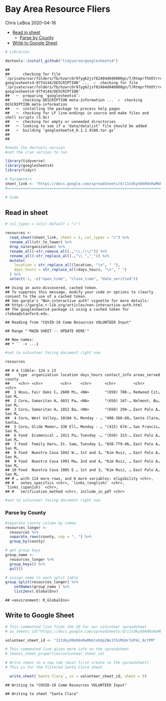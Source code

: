 Bay Area Resource Fliers
================
Chris LeBoa
2020-04-16

  - [Read in sheet](#read-in-sheet)
      - [Parse by County](#parse-by-county)
  - [Write to Google Sheet](#write-to-google-sheet)

``` r
# Libraries

devtools::install_github("tidyverse/googlesheets4") 
```

    ## 
    ##      checking for file ‘/private/var/folders/fb/hzwrc6r97yg62jsf82404d040000gn/T/RtmprfhXOY/remotesea8c4bd5bc93/tidyverse-googlesheets4-97f4144/DESCRIPTION’ ...  ✓  checking for file ‘/private/var/folders/fb/hzwrc6r97yg62jsf82404d040000gn/T/RtmprfhXOY/remotesea8c4bd5bc93/tidyverse-googlesheets4-97f4144/DESCRIPTION’
    ##   ─  preparing ‘googlesheets4’:
    ##      checking DESCRIPTION meta-information ...  ✓  checking DESCRIPTION meta-information
    ##   ─  installing the package to process help pages
    ##   ─  checking for LF line-endings in source and make files and shell scripts (3.9s)
    ##   ─  checking for empty or unneeded directories
    ##   ─  looking to see if a ‘data/datalist’ file should be added
    ##   ─  building ‘googlesheets4_0.1.1.9100.tar.gz’
    ##      
    ## 

``` r
#needs the devtools version 
#not the cran version to run 

library(tidyverse)
library(googlesheets4)
library(tidyr)

# Parameters
sheet_link <- "https://docs.google.com/spreadsheets/d/11tdkyX0kR8nRwMUktohdp2Wx1fGiMiHrlUP4i_8ctPM/edit?usp=sharing"
#===============================================================================

# Code
```

## Read in sheet

``` r
# col_types = cols(.default = "c")

resources <- 
  read_sheet(sheet_link, sheet = 2, col_types = "c") %>% 
  rename_all(str_to_lower) %>% 
  drop_na(organization) %>% 
  rename_all(~str_remove_all(.,"\\,|\\/")) %>% 
  rename_all(~str_replace_all(.,"\\ ","_")) %>% 
  mutate(
    location = str_replace_all(location, "\n", " "),
    days_hours = str_replace_all(days_hours, "\n", " ")
  ) %>% 
  select(-1, -c("open_time", "close_time", "date_verified"))
```

    ## Using an auto-discovered, cached token.
    ## To suppress this message, modify your code or options to clearly consent to the use of a cached token.
    ## See gargle's "Non-interactive auth" vignette for more details:
    ## https://gargle.r-lib.org/articles/non-interactive-auth.html
    ## The googlesheets4 package is using a cached token for cleboa@stanford.edu.

    ## Reading from "COVID-19 Comm Resources VOLUNTEER Input"

    ## Range "'MAIN SHEET -- UPDATE HERE'"

    ## New names:
    ## * `` -> ...1

``` r
#set to volunteer facing document right now

resources
```

    ## # A tibble: 124 x 13
    ##    type  organization location days_hours contact_info areas_served county
    ##    <chr> <chr>        <chr>    <chr>      <chr>        <chr>        <chr> 
    ##  1 Hous… Fair Oaks C… 2600 Mi… <NA>       "(650) 780-… Redwood Cit… San M…
    ##  2 Core… Samaritan H… 4031 Pa… <NA>       "(650) 347-… Belmont, Bu… San M…
    ##  3 Core… Samaritan H… 1852 Ba… <NA>       "(650) 294-… East Palo A… San M…
    ##  4 Core… West Valley… 10104 V… Monday - … "408-366-60… Santa Clara… Santa…
    ##  5 Core… Glide Memor… 330 Ell… Monday - … "(415) 674-… San Francis… San M…
    ##  6 Food  Ecumenical … 2411 Pu… Tuesday -… "(650) 323-… East Palo A… San M…
    ##  7 Food  Family Harv… St. Sam… Tuesday 1… "650-779-46… East Palo A… San M…
    ##  8 Food  Nuestra Casa 1842 W.… 1st and 3… "Kim Ruiz, … East Palo A… San M…
    ##  9 Food  Nuestra Casa 1991 Ma… 2nd and 4… "Kim Ruiz, … East Palo A… San M…
    ## 10 Food  Nuestra Casa 1805 E … 1st and 3… "Kim Ruiz, … East Palo A… San M…
    ## # … with 114 more rows, and 6 more variables: eligibility <chr>,
    ## #   notes_specifics <chr>, `links_(english)` <chr>, `links_(spanish)` <chr>,
    ## #   verification_method <chr>, include_in_pdf <chr>

``` r
#set to volunteer facing document right now
```

### Parse by County

``` r
#separate county column by comma 
resources_longer <- 
  resources %>% 
  separate_rows(county, sep = ", ") %>% 
  group_by(county)

# get group keys
group_name <- 
  resources_longer %>%
  group_keys() %>% 
  pull()

# assign name to each split table
group_split(resources_longer) %>%
    setNames(group_name ) %>% 
    list2env(.GlobalEnv)
```

    ## <environment: R_GlobalEnv>

## Write to Google Sheet

``` r
# This commented line finds the ID for our volunteer spreadsheet
# as_sheets_id("https://docs.google.com/spreadsheets/d/11tdkyX0kR8nRwMUktohdp2Wx1fGiMiHrlUP4i_8ctPM/edit#gid=0")

volunteer_sheet_id <- "11tdkyX0kR8nRwMUktohdp2Wx1fGiMiHrlUP4i_8ctPM"

# This commented line gives more info on the spreadsheet
# sheets_sheet_properties(volunteer_sheet_id)

# Write sheet to a new tab (must first create in the spreadsheet)
# This is for the filtered Santa Clara sheet

  write_sheet(`Santa Clara`, ss = volunteer_sheet_id, sheet = 5)
```

    ## Writing to "COVID-19 Comm Resources VOLUNTEER Input"

    ## Writing to sheet "Santa Clara"
